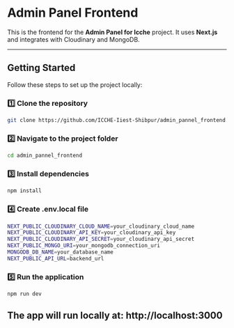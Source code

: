# Admin Panel Frontend

This is the frontend for the **Admin Panel for Icche** project. It uses **Next.js** and integrates with Cloudinary and MongoDB.

---

## Getting Started

Follow these steps to set up the project locally:

### 1️⃣ Clone the repository
```bash
git clone https://github.com/ICCHE-Iiest-Shibpur/admin_pannel_frontend.git
```

### 2️⃣ Navigate to the project folder
```bash
cd admin_pannel_frontend
```

### 3️⃣ Install dependencies
```bash
npm install
```

### 4️⃣ Create .env.local file
```bash
NEXT_PUBLIC_CLOUDINARY_CLOUD_NAME=your_cloudinary_cloud_name
NEXT_PUBLIC_CLOUDINARY_API_KEY=your_cloudinary_api_key
NEXT_PUBLIC_CLOUDINARY_API_SECRET=your_cloudinary_api_secret
NEXT_PUBLIC_MONGO_URI=your_mongodb_connection_uri
MONGODB_DB_NAME=your_database_name
NEXT_PUBLIC_API_URL=backend_url
```

### 5️⃣ Run the application
```bash
npm run dev
```

## The app will run locally at: http://localhost:3000